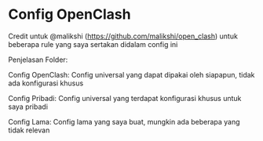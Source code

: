 # Config OpenClash

Credit untuk @malikshi (https://github.com/malikshi/open_clash) untuk beberapa rule yang saya sertakan didalam config ini

Penjelasan Folder:

Config OpenClash: Config universal yang dapat dipakai oleh siapapun, tidak ada konfigurasi khusus

Config Pribadi: Config universal yang terdapat konfigurasi khusus untuk saya pribadi

Config Lama: Config lama yang saya buat, mungkin ada beberapa yang tidak relevan

